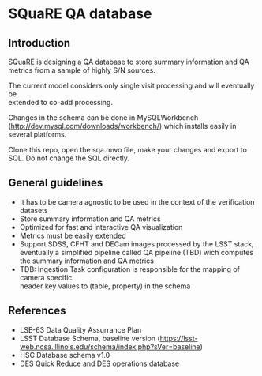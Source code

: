 # SQuaRE QA database

## Introduction
  
  SQuaRE is designing a QA database to store summary information 
  and QA metrics from a sample of highly S/N sources. 
  
  The current model considers only single visit processing and will eventually be  
  extended to co-add processing.
  
  Changes in the schema can be done in MySQLWorkbench (http://dev.mysql.com/downloads/workbench/) 
  which installs easily in several platforms. 
  
  Clone this repo, open the sqa.mwo file, make your changes and export to SQL. 
  Do not change the SQL directly.

## General guidelines
  
  - It has to be camera agnostic to be used in the context of the verification datasets
  - Store summary information and QA metrics
  - Optimized for fast and interactive QA visualization
  - Metrics must be easily extended
  - Support  SDSS, CFHT and DECam images processed by the LSST stack, eventually a simplified
  pipeline called QA pipeline (TBD) wich computes the summary information and QA metrics 
  - TDB: Ingestion Task configuration is responsible for the mapping of camera specific  
    header key values to (table, property) in the schema
  
## References
  - LSE-63 Data Quality Assurrance Plan
  - LSST Database Schema, baseline version (https://lsst-web.ncsa.illinois.edu/schema/index.php?sVer=baseline)
  - HSC Database schema v1.0 
  - DES Quick Reduce and DES operations database
